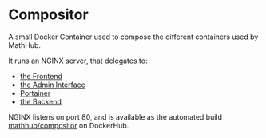 # Compositor

A small Docker Container used to compose the different containers used by MathHub. 

It runs an NGINX server, that delegates to:
* [the Frontend](https://github.com/MathHubInfo/Frontend)
* [the Admin Interface](https://github.com/MathHubInfo/Admin)
* [Portainer](https://github.com/MathHubI)
* [the Backend](https://github.com/Uniformal/MMT)

NGINX listens on port 80, and is available as the automated build [mathhub/compositor](https://hub.docker.com/r/mathhub/compositor/) on DockerHub. 